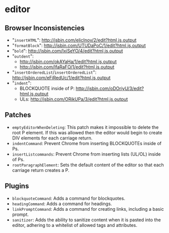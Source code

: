 editor
======

## Browser Inconsistencies
* "`insertHTML`": http://jsbin.com/elicInov/2/edit?html,js,output
* "`formatBlock`": http://jsbin.com/UTUDaPoC/1/edit?html,js,output
* "`bold`": http://jsbin.com/IxiSeYO/4/edit?html,js,output
* "`outdent`":
  - http://jsbin.com/okAYaHa/1/edit?html,js,output
  - http://jsbin.com/IfaRaFO/1/edit?html,js,output
* "`insertOrderedList`/`insertOrderedList`": http://jsbin.com/eFiRedUc/1/edit?html,js,output
* "`indent`":
  - BLOCKQUOTE inside of P: http://jsbin.com/oDOriyU/3/edit?html,js,output
  - ULs: http://jsbin.com/ORikUPa/3/edit?html,js,output

## Patches
* `emptyEditorWhenDeleting`: This patch makes it impossible to delete the root
  P element. If this was allowed then the editor would begin to create DIV
  elements for each carriage return.
* `indentCommand`: Prevent Chrome from inserting BLOCKQUOTEs inside of Ps.
* `insertListcommands`: Prevent Chrome from inserting lists (UL/OL) inside of Ps.
* `rootParagraphElement`: Sets the default content of the editor so that each
  carriage return creates a P.

## Plugins
* `blockquoteCommand`: Adds a command for blockquotes.
* `headingCommand`: Adds a command for headings.
* `linkPromptCommand`: Adds a command for creating links, including a basic prompt.
* `sanitizer`: Adds the ability to sanitize content when it is pasted into the
  editor, adhering to a whitelist of allowed tags and attributes.
